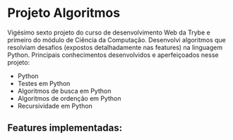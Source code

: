  # Projeto Algoritmos #

 Vigésimo sexto projeto do curso de desenvolvimento Web da Trybe e primeiro do módulo de Ciência da Computação. Desenvolvi algoritmos que resolviam desafios (expostos detalhadamente nas features) na linguagem Python. Principais conhecimentos desenvolvidos e aperfeiçoados nesse projeto:

 - Python
 - Testes em Python
 - Algoritmos de busca em Python
 - Algoritmos de ordenção em Python
 - Recursividade em Python

 ## Features implementadas: ##